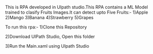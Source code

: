 This is RPA developed in UIpath studio.This RPA contains a ML Model trained to clasify Fruits Images.It can detect upto Five Fruits:-
1)Apple
2)Mango
3)Banana
4)Strawberry
5)Grapes

To run this rpa:-
1)Clone this Repository

2)Download UIPath Studio, Open this folder

3)Run the Main.xaml using UIpath Studio
